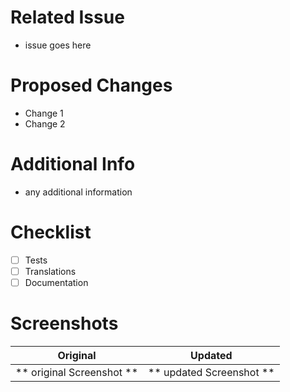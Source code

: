 # Related Issue
- issue goes here

# Proposed Changes
- Change 1
- Change 2

# Additional Info
- any additional information

# Checklist
- [ ] Tests
- [ ] Translations
- [ ] Documentation

# Screenshots
Original | Updated
:------------------------------------:|:------------------------------------:
** original Screenshot ** |** updated Screenshot **


